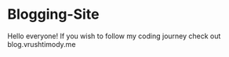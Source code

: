 # Blogging-Site

Hello everyone! If you wish to follow my coding journey check out blog.vrushtimody.me

